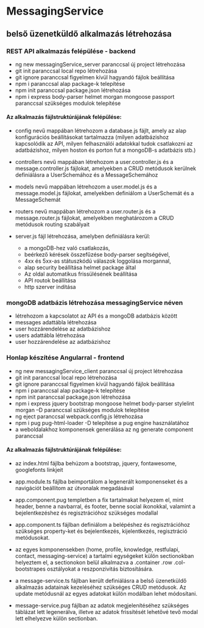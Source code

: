 # MessagingService

## belső üzenetküldő alkalmazás létrehozása

### REST API alkalmazás felépülése - backend

* ng new messagingService_server paranccsal új project létrehozása
* git init paranccsal local repo létrehozása
* git ignore paranccsal figyelmen kívül hagyandó fájlok beállítása
* npm i paranccsal alap package-k telepítése
* npm init paranccsal package.json létrehozása
* npm i express body-parser helmet morgan mongoose passport paranccsal szükséges modulok telepítése

#### Az alkalmazás fájlstruktúrájának felépülése:

* config nevű mappában létrehozom a database.js fájlt, amely az alap konfigurációs beállításokat tartalmazza
(milyen adatbázishoz kapcsolódik az API, milyen felhasználói adatokkal tudok csatlakozni az adatbázishoz, milyen hoston és porton fut a mongoDB-s adatbázis stb.)

* controllers nevű mappában létrehozom a user.controller.js és a message.controller.js fájlokat, amelyekben a CRUD metódusok kerülnek definiálásra a UserSchemához és a MessageSchemához

* models nevű mappában létrehozom a user.model.js és a message.model.js fájlokat, amelyekben definiálom a UserSchemát és a MessageSchemát

* routers nevű mappában létrehozom a user.router.js és a message.router.js fájlokat, amelyekben meghatározom a CRUD metódusok routing szabályait

* server.js fájl létrehozása, amelyben definiálásra kerül: 
    * a mongoDB-hez való csatlakozás, 
    * beérkező kérések összefűzése body-parser segítségével,
    * 4xx és 5xx-as státuszkódú válaszok loggolása morgannal,
    * alap security beállítása helmet package által
    * Az oldal automatikus frissülésének beállítása
    * API routok beállítása
    * http szerver indítása


### mongoDB adatbázis létrehozása messagingService néven

* létrehozom a kapcsolatot az API és a mongoDB adatbázis között
* messages adattábla létrehozása
* user hozzárendelése az adatbázishoz
* users adattábla létrehozása
* user hozzárendelése az adatbázishoz


### Honlap készítése Angularral - frontend

* ng new messagingService_client paranccsal új project létrehozása
* git init paranccsal local repo létrehozása
* git ignore paranccsal figyelmen kívül hagyandó fájlok beállítása
* npm i paranccsal alap package-k telepítése
* npm init paranccsal package.json létrehozása
* npm i express jquery bootstrap mongoose helmet body-parser stylelint morgan –D paranccsal szükséges modulok telepítése
* ng eject paranccsal webpack.config.js létrehozása
* npm i pug pug-html-loader -D telepítése a pug engine használatához
* a weboldalakhoz komponensek generálása az ng generate component paranccsal

#### Az alkalmazás fájlstruktúrájának felépülése:

* az index.html fájlba behúzom a bootstrap, jquery, fontawesome, googlefonts linkjeit

* app.module.ts fájlba beimportálom a legenerált komponenseket és a navigációt beállítom az útvonalak megadásával

* app.component.pug templetben a fix tartalmakat helyezem el, mint header, benne a navbarral, és footer, benne social ikonokkal, valamint a bejelentkezéshez és regisztrációhoz szükséges modallal

* app.component.ts fájlban definiálom a belépéshez és regisztrációhoz szükséges property-ket és bejelentkezés, kijelentkezés, regisztráció metódusokat.

* az egyes komponensekben (home, profile, knowledge, restfulapi, contact, messaging-service) a tartalmi egységeket külön sectionokban helyeztem el, a sectionokon belül alkalmazva a .container .row .col- bootstrapes osztályokat a reszponzivitás biztosítására.

* a message-service.ts fájlban került definiálásra a belső üzenetküldő alkalmazás adatainak kezeléséhez szükséges CRUD metódusok. Az update metódusnál az egyes adatokat külön modálban lehet módosítani.

* message-service.pug fájlban az adatok megjelenítéséhez szükséges táblázat lett legenerálva, illetve az adatok frissítését lehetővé tevő modal lett elhelyezve külön sectionban.
